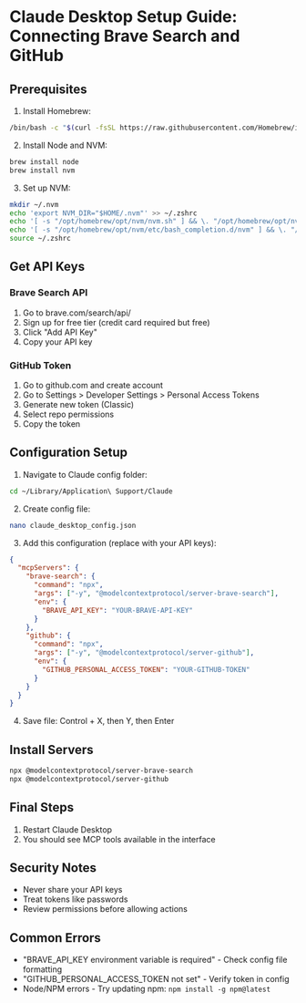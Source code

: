 # Claude Desktop Setup Guide: Connecting Brave Search and GitHub

## Prerequisites
1. Install Homebrew:
```bash
/bin/bash -c "$(curl -fsSL https://raw.githubusercontent.com/Homebrew/install/HEAD/install.sh)"
```

2. Install Node and NVM:
```bash
brew install node
brew install nvm
```

3. Set up NVM:
```bash
mkdir ~/.nvm
echo 'export NVM_DIR="$HOME/.nvm"' >> ~/.zshrc
echo '[ -s "/opt/homebrew/opt/nvm/nvm.sh" ] && \. "/opt/homebrew/opt/nvm/nvm.sh"' >> ~/.zshrc
echo '[ -s "/opt/homebrew/opt/nvm/etc/bash_completion.d/nvm" ] && \. "/opt/homebrew/opt/nvm/etc/bash_completion.d/nvm"' >> ~/.zshrc
source ~/.zshrc
```

## Get API Keys

### Brave Search API
1. Go to brave.com/search/api/
2. Sign up for free tier (credit card required but free)
3. Click "Add API Key"
4. Copy your API key

### GitHub Token
1. Go to github.com and create account
2. Go to Settings > Developer Settings > Personal Access Tokens
3. Generate new token (Classic)
4. Select repo permissions
5. Copy the token

## Configuration Setup

1. Navigate to Claude config folder:
```bash
cd ~/Library/Application\ Support/Claude
```

2. Create config file:
```bash
nano claude_desktop_config.json
```

3. Add this configuration (replace with your API keys):
```json
{
  "mcpServers": {
    "brave-search": {
      "command": "npx",
      "args": ["-y", "@modelcontextprotocol/server-brave-search"],
      "env": {
        "BRAVE_API_KEY": "YOUR-BRAVE-API-KEY"
      }
    },
    "github": {
      "command": "npx",
      "args": ["-y", "@modelcontextprotocol/server-github"],
      "env": {
        "GITHUB_PERSONAL_ACCESS_TOKEN": "YOUR-GITHUB-TOKEN" 
      }
    }
  }
}
```

4. Save file: Control + X, then Y, then Enter

## Install Servers
```bash
npx @modelcontextprotocol/server-brave-search
npx @modelcontextprotocol/server-github
```

## Final Steps
1. Restart Claude Desktop
2. You should see MCP tools available in the interface

## Security Notes
- Never share your API keys
- Treat tokens like passwords
- Review permissions before allowing actions

## Common Errors
- "BRAVE_API_KEY environment variable is required" - Check config file formatting
- "GITHUB_PERSONAL_ACCESS_TOKEN not set" - Verify token in config
- Node/NPM errors - Try updating npm: `npm install -g npm@latest`